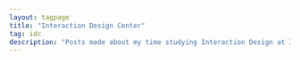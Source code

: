 ```yaml
---
layout: tagpage
title: "Interaction Design Center"
tag: idc
description: "Posts made about my time studying Interaction Design at IDC School of Design, IIT Bombay."
---
```

